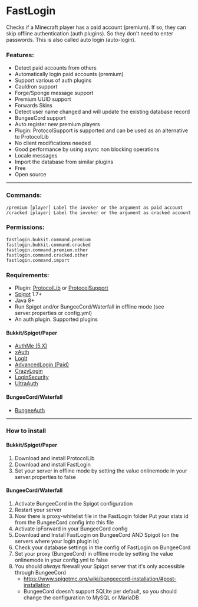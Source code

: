 # FastLogin

Checks if a Minecraft player has a paid account (premium). If so, they can skip offline authentication (auth plugins).
So they don't need to enter passwords. This is also called auto login (auto-login).

### Features:

* Detect paid accounts from others
* Automatically login paid accounts (premium)
* Support various of auth plugins
* Cauldron support
* Forge/Sponge message support
* Premium UUID support
* Forwards Skins
* Detect user name changed and will update the existing database record
* BungeeCord support
* Auto register new premium players
* Plugin: ProtocolSupport is supported and can be used as an alternative to ProtocolLib
* No client modifications needed
* Good performance by using async non blocking operations
* Locale messages
* Import the database from similar plugins
* Free
* Open source

***

### Commands:
    /premium [player] Label the invoker or the argument as paid account
    /cracked [player] Label the invoker or the argument as cracked account

### Permissions:
    fastlogin.bukkit.command.premium
    fastlogin.bukkit.command.cracked
    fastlogin.command.premium.other
    fastlogin.command.cracked.other
    fastlogin.command.import

### Requirements:
* Plugin: [ProtocolLib](https://www.spigotmc.org/resources/protocollib.1997/) or 
[ProtocolSupport](https://www.spigotmc.org/resources/protocolsupport.7201/)
* [Spigot](https://www.spigotmc.org) 1.7+
* Java 8+
* Run Spigot and/or BungeeCord/Waterfall in offline mode (see server.properties or config.yml)
* An auth plugin. Supported plugins

#### Bukkit/Spigot/Paper

* [AuthMe (5.X)](https://dev.bukkit.org/bukkit-plugins/authme-reloaded/)
* [xAuth](https://dev.bukkit.org/bukkit-plugins/xauth/)
* [LogIt](https://github.com/games647/LogIt)
* [AdvancedLogin (Paid)](https://www.spigotmc.org/resources/advancedlogin.10510/)
* [CrazyLogin](https://dev.bukkit.org/bukkit-plugins/crazylogin/)
* [LoginSecurity](https://dev.bukkit.org/bukkit-plugins/loginsecurity/)
* [UltraAuth](https://dev.bukkit.org/bukkit-plugins/ultraauth-aa/)

#### BungeeCord/Waterfall

* [BungeeAuth](https://www.spigotmc.org/resources/bungeeauth.493/)

***

### How to install

#### Bukkit/Spigot/Paper

1. Download and install ProtocolLib
2. Download and install FastLogin
3. Set your server in offline mode by setting the value onlinemode in your server.properties to false

#### BungeeCord/Waterfall

1. Activate BungeeCord in the Spigot configuration
2. Restart your server
3. Now there is proxy-whitelist file in the FastLogin folder
Put your stats id from the BungeeCord config into this file
4. Activate ipForward in your BungeeCord config
5. Download and Install FastLogin on BungeeCord AND Spigot (on the servers where your login plugin is)
6. Check your database settings in the config of FastLogin on BungeeCord
7. Set your proxy (BungeeCord) in offline mode by setting the value onlinemode in your config.yml to false
8. You should *always* firewall your Spigot server that it's only accessible through BungeeCord 
    * https://www.spigotmc.org/wiki/bungeecord-installation/#post-installation
    * BungeeCord doesn't support SQLite per default, so you should change the configuration to MySQL or MariaDB
